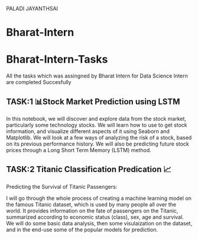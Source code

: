 PALADI JAYANTHSAI
# Bharat-Intern

# Bharat-Intern-Tasks
All the tasks which was assingned by Bharat Intern for Data Science Intern are completed Succesfully

## TASK:1 📊Stock Market Prediction using LSTM

In this notebook, we will discover and explore data from the stock market, particularly some technology stocks. We will learn how to use to get stock information, and visualize different aspects of it using Seaborn and Matplotlib. We will look at a few ways of analyzing the risk of a stock, based on its previous performance history. We will also be predicting future stock prices through a Long Short Term Memory (LSTM) method.


## TASK:2 Titanic Classification Predication 📈

Predicting the Survival of Titanic Passengers:

I will go through the whole process of creating a machine learning model on the famous Titanic dataset, which is used by many people all over the world. It provides information on the fate of passengers on the Titanic, summarized according to economic status (class), sex, age and survival. We will do some basic data analysis, then some visulaization on the dataset, and in the end-use some of the popular models for prediction.
